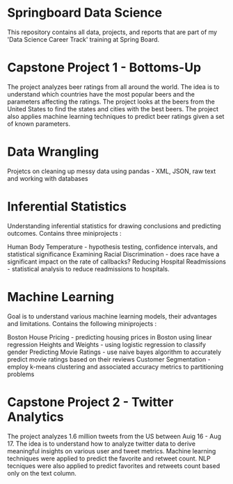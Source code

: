 # Springboard Data Science

This repository contains all data, projects, and reports that are part of my 'Data Science Career Track' training at Spring Board.

# Capstone Project 1 - Bottoms-Up

The project analyzes beer ratings from all around the world. The idea is to understand which countries have the most popular beers and the parameters affecting the ratings. The project looks at the beers from the United States to find the states and cities with the best beers.
The project also applies machine learning techniques to predict beer ratings given a set of known parameters.

# Data Wrangling

Projetcs on cleaning up messy data using pandas - XML, JSON, raw text and working with databases

# Inferential Statistics

Understanding inferential statistics for drawing conclusions and predicting outcomes. Contains three miniprojects :

Human Body Temperature - hypothesis testing, confidence intervals, and statistical significance
Examining Racial Discrimination - does race have a significant impact on the rate of callbacks?
Reducing Hospital Readmissions - statistical analysis to reduce readmissions to hospitals.

# Machine Learning

Goal is to understand various machine learning models, their advantages and limitations. Contains the following miniprojects :

Boston House Pricing - predicting housing prices in Boston using linear regression
Heights and Weights - using logistic regression to classify gender
Predicting Movie Ratings - use naive bayes algorithm to accurately predict movie ratings based on their reviews
Customer Segmentation - employ k-means clustering and associated accuracy metrics to partitioning problems

# Capstone Project 2 - Twitter Analytics

The project analyzes 1.6 million tweets from the US between Auig 16 - Aug 17. The idea is to understand how to analyze twitter data to derive meaningful insights on various user and tweet metrics. Machine learning techniques were applied to predict the favorite and retweet count. NLP tecniques were also applied to predict favorites and retweets count based only on the text column. 
